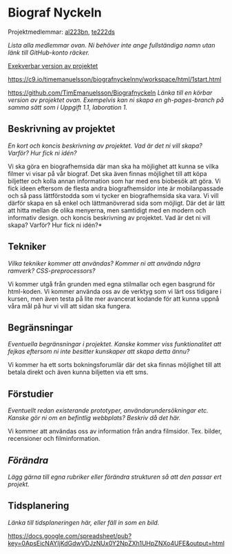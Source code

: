 # Biograf Nyckeln
Projektmedlemmar: 
[al223bn](https://github.com/AndreasLengqvist), [te222ds](https://github.com/TimEmanuelsson)

*Lista alla medlemmar ovan. Ni behöver inte ange fullständiga namn utan länk till GitHub-konto räcker.*

[Exekverbar version av projektet](https://github.com/TimEmanuelsson/Biografnyckeln)

https://c9.io/timemanuelsson/biografnyckelnny/workspace/html/1start.html

https://github.com/TimEmanuelsson/Biografnyckeln
*Länka till en körbar version av projektet ovan. Exempelvis kan ni skapa en gh-pages-branch på samma sätt som i Uppgift 1.1, laboration 1.*

## Beskrivning av projektet
*En kort och koncis beskrivning av projektet. Vad är det ni vill skapa? Varför? Hur fick ni idén?*

Vi ska göra en biografhemsida där man ska ha möjlighet att kunna se vilka filmer vi visar på vår biograf. Det ska även finnas möjlighet till att köpa biljetter och kolla annan information
som har med ens biobesök att göra.
Vi fick ideen eftersom de flesta andra biografhemsidor inte är mobilanpassade och så pass lättförstodda som vi tycker en biografhemsida ska vara.
Vi vill därför skapa en så enkel och lättmanövrerad sida som möjligt. Där det är lätt att hitta mellan de olika menyerna, men samtidigt med en modern och informativ design.
och koncis beskrivning av projektet. Vad är det ni vill skapa? Varför? Hur fick ni idén?*

## Tekniker
*Vilka tekniker kommer att användas? Kommer ni att använda några ramverk? CSS-preprocessors?*

Vi kommer utgå från grunden med egna stilmallar och egen basgrund för html-koden. Vi kommer använda oss av de verktyg som vi lärt oss tidigare i kursen, men även testa på lite mer avancerat kodande för
att kunna uppnå våra mål på hur vi vill att sidan ska fungera.

## Begränsningar
*Eventuella begränsningar i projektet. Kanske kommer viss funktionalitet att fejkas eftersom ni inte besitter kunskaper att skapa detta ännu?*

Vi kommer ha ett sorts bokningsforumlär där det ska finnas möjlighet till att betala direkt och även kunna biljetten via ett sms.

## Förstudier
*Eventuellt redan existerande prototyper, användarundersökningar etc. Kanske gör ni om en befintlig webbplats? Beskriv då det här.*

Vi kommer att användas oss av information från andra filmsidor. Tex. bilder, recensioner och filminformation.

## *Förändra*
*Lägg gärna till egna rubriker eller förändra strukturen så att den passar ert projekt.*

## Tidsplanering
*Länka till tidsplaneringen här, eller fäll in som en bild.*

https://docs.google.com/spreadsheet/pub?key=0ApsEicNAYIjKdGdwVDJzNUx0Y2NpZXh1UHpZNXo4UFE&output=html
